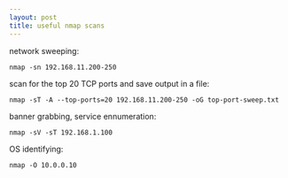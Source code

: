 ```yaml
---
layout: post
title: useful nmap scans
---
```

network sweeping:

```
nmap -sn 192.168.11.200-250
```
scan for the top 20 TCP ports and save output in a file:

```
nmap -sT -A --top-ports=20 192.168.11.200-250 -oG top-port-sweep.txt
```


banner grabbing, service ennumeration:

```
nmap -sV -sT 192.168.1.100
```

OS identifying:

```
nmap -O 10.0.0.10
```

